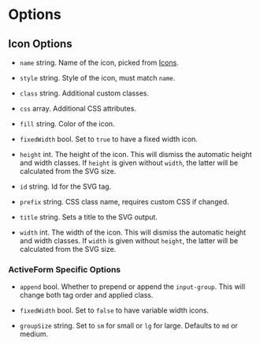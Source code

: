 # Options

## Icon Options

*   `name` string. Name of the icon, picked from [Icons](https://fontawesome.com/icons).

*   `style` string. Style of the icon, must match `name`.

*   `class` string. Additional custom classes.

*   `css` array. Additional CSS attributes.

*   `fill` string. Color of the icon.

*   `fixedWidth` bool. Set to `true` to have a fixed width icon.

*   `height` int. The height of the icon. This will dismiss the automatic height
    and width classes. If `height` is given without `width`, the latter
    will be calculated from the SVG size.

*   `id` string. Id for the SVG tag.

*   `prefix` string. CSS class name, requires custom CSS if changed.

*   `title` string. Sets a title to the SVG output.

*   `width` int. The width of the icon. This will dismiss the automatic height
    and width classes. If `width` is given without `height`, the latter
    will be calculated from the SVG size.

### ActiveForm Specific Options

*   `append` bool. Whether to prepend or append the `input-group`. This will
    change both tag order and applied class.

*   `fixedWidth` bool. Set to `false` to have variable width icons.

*   `groupSize` string. Set to `sm` for small or `lg` for large. Defaults to
    `md` or medium.
